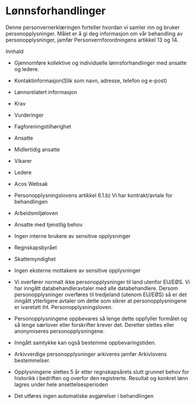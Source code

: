 # Lønnsforhandlinger


  

Denne personvernerklæringen forteller hvordan vi samler inn og bruker personopplysninger. Målet er å gi deg informasjon om vår behandling av personopplysninger, jamfør Personvernforordningens artikkel 13 og 14.

  

Innhald

*   Gjennomføre kollektive og individuelle lønnsforhandlinger med ansatte og ledere.  
    
*   Kontaktinformasjon(Slik som navn, adresse, telefon og e-post)  
    
*   Lønnsrelatert informasjon  
    
*   Krav  
    
*   Vurderinger  
    
*   Fagforeningstilhørighet  
    
*   Ansatte  
    
*   Midlertidig ansatte  
    
*   Vikarer  
    
*   Ledere  
    
*   Acos Websak  
    
*   Personopplysningslovens artikkel 6.1.b) Vi har kontrakt/avtale for behandlingen  
    
*   Arbeidsmiljøloven  
    
*   Ansatte med tjenstlig behov  
    
*   Ingen interne brukere av sensitive opplysninger  
    
*   Regnskapsbyrået  
    
*   Skattemyndighet  
    
*   Ingen eksterne mottakere av sensitive opplysninger  
    
*   Vi overfører normalt ikke personopplysninger til land utenfor EU/EØS. Vi har inngått databehandleravtaler med alle databehandlere. Dersom personopplysninger overføres til tredjeland (utenom EU/EØS) så er det inngått ytterligere avtaler om dette som sikrer at personopplysningene er ivaretatt iht. Personopplysningsloven.  
    
*   Personopplysningene oppbevares så lenge dette oppfyller formålet og så lenge særlover eller forskrifter krever det. Deretter slettes eller anonymiseres personopplysningene.  
    
*   Inngått samtykke kan også bestemme oppbevaringstiden.  
    
*   Arkivverdige personopplysninger arkiveres jamfør Arkivlovens bestemmelser.  
    
*   Opplysningene slettes 5 år etter regnskapsårets slutt grunnet behov for historikk i bedriften og overfor den registrerte. Resultat og konkret lønn lagres under hele ansettelsesperioden  
    
*   Det utføres ingen automatiske avgjørelser i behandlingen